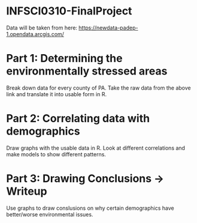 # INFSCI0310-FinalProject

Data will be taken from here: https://newdata-padep-1.opendata.arcgis.com/

# Part 1: Determining the environmentally stressed areas
Break down data for every county of PA. Take the raw data from the above link and translate it into usable form in R.

# Part 2: Correlating data with demographics
Draw graphs with the usable data in R. Look at different correlations and make models to show different patterns.

# Part 3: Drawing Conclusions -> Writeup
Use graphs to draw conslusions on why certain demographics have better/worse environmental issues.

